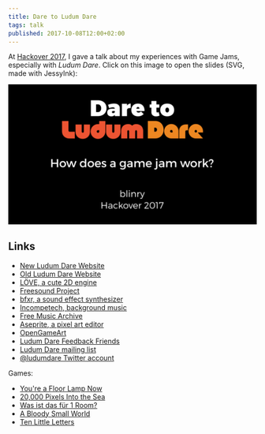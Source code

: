 ```yaml
---
title: Dare to Ludum Dare
tags: talk
published: 2017-10-08T12:00+02:00
---
```


At [Hackover 2017](https://hackover.de/), I gave a talk about my experiences with Game Jams, especially with *Ludum Dare*. Click on this image to open the slides (SVG, made with JessyInk):

[![](title.png)](dare-to-ludum-dare.svg)

## Links

- [New Ludum Dare Website](https://ldjam.com/)
- [Old Ludum Dare Website](http://ludumdare.com/)
- [LÖVE, a cute 2D engine](https://love2d.org/)
- [Freesound Project](https://freesound.org/)
- [bfxr, a sound effect synthesizer](http://www.bfxr.net/)
- [Incompetech, background music](https://incompetech.com/music/)
- [Free Music Archive](http://freemusicarchive.org/)
- [Aseprite, a pixel art editor](https://www.aseprite.org/)
- [OpenGameArt](https://opengameart.org/)
- [Ludum Dare Feedback Friends](http://feedback.ld.intricati.com/)
- [Ludum Dare mailing list](http://ludumdare.com/compo/ludum-dare-mailing-list/)
- [@ludumdare Twitter account](https://twitter.com/ludumdare)

Games:

- [You're a Floor Lamp Now](https://morr.cc/floor-lamp/)
- [20,000 Pixels Into the Sea](https://morr.cc/20000-pixels/)
- [Was ist das für 1 Room?](https://morr.cc/1room/)
- [A Bloody Small World](https://morr.cc/bloody/)
- [Ten Little Letters](https://morr.cc/ten-little-letters/)
